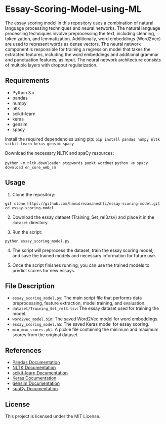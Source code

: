 # Essay-Scoring-Model-using-ML
The essay scoring model in this repository uses a combination of natural language processing techniques and neural networks. The natural language processing techniques involve preprocessing the text, including cleaning, tokenization, and lemmatization. Additionally, word embeddings (Word2Vec) are used to represent words as dense vectors.
The neural network component is responsible for training a regression model that takes the extracted features, including the word embeddings and additional grammar and punctuation features, as input. The neural network architecture consists of multiple layers with dropout regularization.
## Requirements

- Python 3.x
- pandas
- numpy
- nltk
- scikit-learn
- keras
- gensim
- spacy

Install the required dependencies using pip:
`pip install pandas numpy nltk scikit-learn keras gensim spacy`

Download the necessary NLTK and spaCy resources:

`python -m nltk.downloader stopwords punkt wordnet`
`python -m spacy download en_core_web_sm`


## Usage

1. Clone the repository:

`git clone https://github.com/hamidrezamaneshti/essay-scoring-model.git`
`cd essay-scoring-model`


2. Download the essay dataset (Training_Set_rel3.tsv) and place it in the `dataset` directory.

3. Run the script:

`python essay_scoring_model.py`

4. The script will preprocess the dataset, train the essay scoring model, and save the trained models and necessary information for future use.

5. Once the script finishes running, you can use the trained models to predict scores for new essays.

## File Description

- `essay_scoring_model.py`: The main script file that performs data preprocessing, feature extraction, model training, and evaluation.
- `dataset/Training_Set_rel3.tsv`: The essay dataset used for training the model.
- `word2vec_model.bin`: The saved Word2Vec model for word embeddings.
- `essay_scoring_model.h5`: The saved Keras model for essay scoring.
- `min_max_scores.pkl`: A pickle file containing the minimum and maximum scores from the original dataset.

## References

- [Pandas Documentation](https://pandas.pydata.org/docs/)
- [NLTK Documentation](https://www.nltk.org/)
- [scikit-learn Documentation](https://scikit-learn.org/stable/documentation.html)
- [Keras Documentation](https://keras.io/)
- [gensim Documentation](https://radimrehurek.com/gensim/)
- [spaCy Documentation](https://spacy.io/)

## License

This project is licensed under the MIT License.






